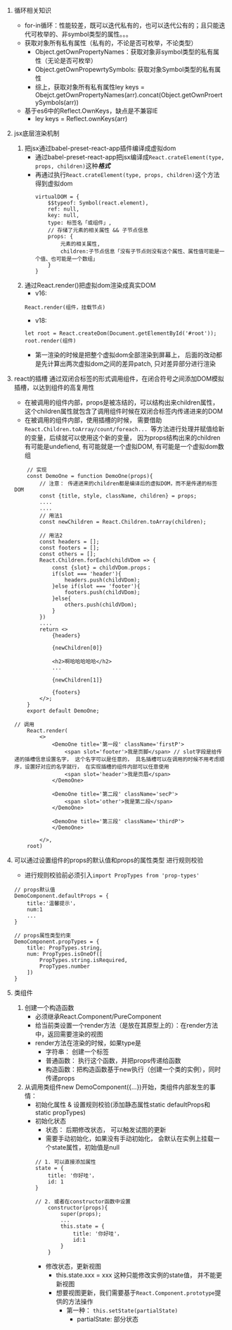 1. 循环相关知识
    - for-in循环：性能较差，既可以迭代私有的，也可以迭代公有的；且只能迭代可枚举的、非symbol类型的属性。。。
    - 获取对象所有私有属性（私有的，不论是否可枚举，不论类型）
        - Object.getOwnPropertyNames：获取对象非symbol类型的私有属性（无论是否可枚举）
        - Object.getOwnPropewrtySymbols: 获取对象Symbol类型的私有属性
        - 综上，获取对象所有私有属性ley keys = Obejct.getOwnPropertyNames(arr).concat(Object.getOwnProertySymbols(arr))
    - 基于es6中的Reflect.OwnKeys，缺点是不兼容IE
        - ley keys = Reflect.ownKeys(arr)

2. jsx底层渲染机制
    1. 把jsx通过babel-preset-react-app插件编译成虚拟dom
        - 通过babel-preset-react-app把jsx编译成`React.crateElement(type, props, children)`这种***格式***
        - 再通过执行`React.crateElement(type, props, children)`这个方法得到虚拟dom
            ```
            virtualDOM = {
                $$typeof: Symbol(react.element),
                ref: null,
                key: null,
                type: 标签名「或组件」,
                // 存储了元素的相关属性 && 子节点信息
                props: {
                    元素的相关属性,
                    children:子节点信息「没有子节点则没有这个属性、属性值可能是一个值、也可能是一个数组」
                }
            }
            ```
    2. 通过React.render()把虚拟dom渲染成真实DOM
        - v16:
        ```
        React.render(组件，挂载节点)
        ```
        - v18:
        ```
        let root = React.createDom(Document.getElementById('#root'));
        root.render(组件)
        ```
        - 第一渲染的时候是把整个虚拟dom全部渲染到屏幕上， 后面的改动都是先计算出两次虚拟dom之间的差异patch, 只对差异部分进行渲染

3. react的插槽
    通过双闭合标签的形式调用组件，在闭合符号之间添加DOM模拟插槽，以达到组件的高复用性
    - 在被调用的组件内部，props是被冻结的，可以结构出来children属性， 这个children属性就包含了调用组件时候在双闭合标签内传递进来的DOM
    - 在被调用的组件内部，使用插槽的时候， 需要借助`React.Children.toArray/count/foreach... `等方法进行处理并赋值给新的变量，后续就可以使用这个新的变量， 因为props结构出来的children有可能是undefiend, 有可能就是一个虚拟DOM, 有可能是一个虚拟dom数组
    ```
        // 实现
        const DemoOne = function DemoOne(props){
            // 注意： 传递进来的children都是编译后的虚拟DOM，而不是传递的标签DOM
            const {title, style, className, children} = props;
            ....
            ....
            // 用法1
            const newChildren = React.Children.toArray(children);

            // 用法2
            const headers = [];
            const footers = [];
            const others = [];
            React.Children.forEach(childVDom => {
                const {slot} = childVDom.props；
                if(slot === 'header'){
                    headers.push(childVDom);
                }else if(slot === 'footer'){
                    footers.push(childVDom);
                }else{
                    others.push(childVDom);
                }
            })
            ....
            return <>
                {headers}

                {newChildren[0]}

                <h2>啊哈哈哈哈哈</h2>
                ...

                {newChildren[1]}

                {footers}
            </>;
        }
        export default DemoOne;
    ```
    ```
    // 调用
        React.render(
            <>
                <DemoOne title='第一段' className='firstP'>
                    <span slot='footer'>我是页脚</span> // slot字段是给传递的插槽信息设置名字， 这个名字可以是任意的， 具名插槽可以在调用的时候不用考虑顺序，设置好对应的名字就行， 在实现插槽的组件内部可以任意使用
                    <span slot='header'>我是页眉</span>
                </DemoOne>
                
                <DemoOne title='第二段' className='secP'>
                    <span slot='other'>我是第二段</span>
                </DemoOne>

                <DemoOne title='第三段' className='thirdP'>
                </DemoOne>

            </>,
        root)
    ```
4. 可以通过设置组件的props的默认值和props的属性类型 进行规则校验
    - 进行规则校验前必须引入`import PropTypes from 'prop-types'`
    ```
    // props默认值
    DemoComponent.defaultProps = {
        title:'温馨提示'，
        num:1
        ...
    }
    ```
    ```
    // props属性类型约束
    DemoComponent.propTypes = {
        title: PropTypes.string,
        num: PropTypes.isOneOf([
            PropTypes.string.isRequired,
            PropTypes.number
        ])
    }
    ``` 
5. 类组件
    1. 创建一个构造函数
        - 必须继承React.Component/PureComponent
        - 给当前类设置一个render方法（是放在其原型上的）：在render方法中，返回需要渲染的视图
        - render方法在渲染的时候，如果type是
            - 字符串： 创建一个标签
            - 普通函数： 执行这个函数，并把props传递给函数
            - 构造函数：把构造函数基于new执行（创建一个类的实例），同时传递props
    2. 从调用类组件new DemoComponent({...})开始，类组件内部发生的事情：
        - 初始化属性 & 设置规则校验(添加静态属性static defaultProps和static propTypes)
        - 初始化状态
            - 状态： 后期修改状态， 可以触发试图的更新
            - 需要手动初始化，如果没有手动初始化， 会默认在实例上挂载一个state属性，初始值是null
            ```
            // 1. 可以直接添加属性
            state = {
                title: '你好哇'，
                id: 1
            }

            // 2. 或者在constructor函数中设置
                constructor(props){
                    super(props);
                    ...
                    this.state = {
                        title: '你好哇'，
                        id:1
                    }
                }
            ``` 
            - 修改状态，更新视图
                - this.state.xxx = xxx 这种只能修改实例的state值， 并不能更新视图
                - 想要视图更新，我们需要基于`React.Component.prototype`提供的方法操作
                    - 第一种： `this.setState(partialState)`
                        - partialState: 部分状态

